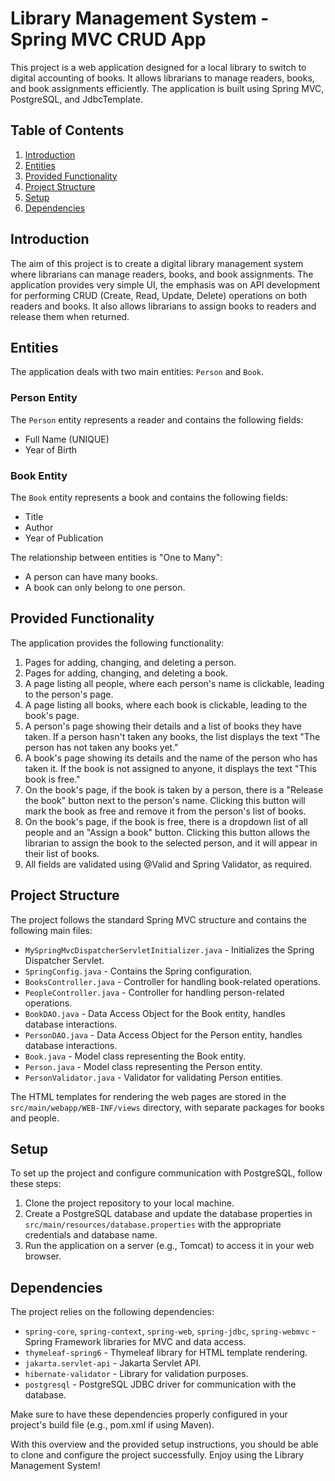 # Library Management System - Spring MVC CRUD App

This project is a web application designed for a local library to switch to digital accounting of books. It allows librarians to manage readers, books, and book assignments efficiently. The application is built using Spring MVC, PostgreSQL, and JdbcTemplate.

## Table of Contents
1. [Introduction](#introduction)
2. [Entities](#entities)
3. [Provided Functionality](#provided-functionality)
4. [Project Structure](#project-structure)
5. [Setup](#setup)
6. [Dependencies](#dependencies)

## Introduction

The aim of this project is to create a digital library management system where librarians can manage readers, books, and book assignments. The application provides very simple UI, the emphasis was on API development for performing CRUD (Create, Read, Update, Delete) operations on both readers and books. It also allows librarians to assign books to readers and release them when returned.

## Entities

The application deals with two main entities: `Person` and `Book`.

### Person Entity

The `Person` entity represents a reader and contains the following fields:
- Full Name (UNIQUE)
- Year of Birth

### Book Entity

The `Book` entity represents a book and contains the following fields:
- Title
- Author
- Year of Publication

The relationship between entities is "One to Many":
- A person can have many books.
- A book can only belong to one person.

## Provided Functionality

The application provides the following functionality:

1. Pages for adding, changing, and deleting a person.
2. Pages for adding, changing, and deleting a book.
3. A page listing all people, where each person's name is clickable, leading to the person's page.
4. A page listing all books, where each book is clickable, leading to the book's page.
5. A person's page showing their details and a list of books they have taken. If a person hasn't taken any books, the list displays the text "The person has not taken any books yet."
6. A book's page showing its details and the name of the person who has taken it. If the book is not assigned to anyone, it displays the text "This book is free."
7. On the book's page, if the book is taken by a person, there is a "Release the book" button next to the person's name. Clicking this button will mark the book as free and remove it from the person's list of books.
8. On the book's page, if the book is free, there is a dropdown list of all people and an "Assign a book" button. Clicking this button allows the librarian to assign the book to the selected person, and it will appear in their list of books.
9. All fields are validated using @Valid and Spring Validator, as required.

## Project Structure

The project follows the standard Spring MVC structure and contains the following main files:

- `MySpringMvcDispatcherServletInitializer.java` - Initializes the Spring Dispatcher Servlet.
- `SpringConfig.java` - Contains the Spring configuration.
- `BooksController.java` - Controller for handling book-related operations.
- `PeopleController.java` - Controller for handling person-related operations.
- `BookDAO.java` - Data Access Object for the Book entity, handles database interactions.
- `PersonDAO.java` - Data Access Object for the Person entity, handles database interactions.
- `Book.java` - Model class representing the Book entity.
- `Person.java` - Model class representing the Person entity.
- `PersonValidator.java` - Validator for validating Person entities.

The HTML templates for rendering the web pages are stored in the `src/main/webapp/WEB-INF/views` directory, with separate packages for books and people.

## Setup

To set up the project and configure communication with PostgreSQL, follow these steps:

1. Clone the project repository to your local machine.
2. Create a PostgreSQL database and update the database properties in `src/main/resources/database.properties` with the appropriate credentials and database name.
3. Run the application on a server (e.g., Tomcat) to access it in your web browser.

## Dependencies

The project relies on the following dependencies:

- `spring-core`, `spring-context`, `spring-web`, `spring-jdbc`, `spring-webmvc` - Spring Framework libraries for MVC and data access.
- `thymeleaf-spring6` - Thymeleaf library for HTML template rendering.
- `jakarta.servlet-api` - Jakarta Servlet API.
- `hibernate-validator` - Library for validation purposes.
- `postgresql` - PostgreSQL JDBC driver for communication with the database.

Make sure to have these dependencies properly configured in your project's build file (e.g., pom.xml if using Maven).

With this overview and the provided setup instructions, you should be able to clone and configure the project successfully. Enjoy using the Library Management System!